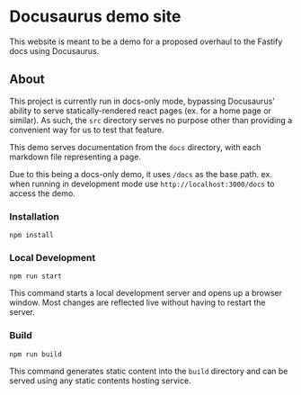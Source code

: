 # Docusaurus demo site

This website is meant to be a demo for a proposed overhaul to the Fastify docs using Docusaurus.

## About

This project is currently run in docs-only mode, bypassing Docusaurus' ability to serve statically-rendered react pages (ex. for a home page or similar). As such, the `src` directory serves no purpose other than providing a convenient way for us to test that feature.

This demo serves documentation from the `docs` directory, with each markdown file representing a page.

Due to this being a docs-only demo, it uses `/docs` as the base path. ex. when running in development mode use `http://localhost:3000/docs` to access the demo.

### Installation

```
npm install
```

### Local Development

```
npm run start
```

This command starts a local development server and opens up a browser window. Most changes are reflected live without having to restart the server.

### Build

```
npm run build
```

This command generates static content into the `build` directory and can be served using any static contents hosting service.
